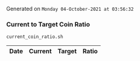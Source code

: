 Generated on `Monday 04-October-2021 at 03:56:32`

### Current to Target Coin Ratio
`current_coin_ratio.sh`

Date|Current|Target|Ratio
---|---|---|---
